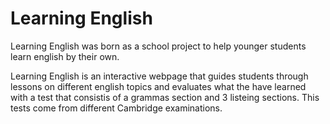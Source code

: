 # Learning English
Learning English was born as a school project to help younger students learn english by their own.

Learning English is an interactive webpage that guides students through lessons on different english topics and evaluates what the have learned with a test that consistis of a grammas section and 3 listeing sections. This tests come from different Cambridge examinations. 
